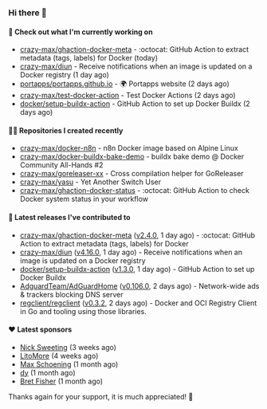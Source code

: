 ### Hi there 👋

#### 👷 Check out what I'm currently working on

- [crazy-max/ghaction-docker-meta](https://github.com/crazy-max/ghaction-docker-meta) - :octocat: GitHub Action to extract metadata (tags, labels) for Docker (today)
- [crazy-max/diun](https://github.com/crazy-max/diun) - Receive notifications when an image is updated on a Docker registry (1 day ago)
- [portapps/portapps.github.io](https://github.com/portapps/portapps.github.io) - 🌍 Portapps website (2 days ago)
- [crazy-max/test-docker-action](https://github.com/crazy-max/test-docker-action) - Test Docker Actions (2 days ago)
- [docker/setup-buildx-action](https://github.com/docker/setup-buildx-action) - GitHub Action to set up Docker Buildx (2 days ago)

#### 👨‍💻 Repositories I created recently

- [crazy-max/docker-n8n](https://github.com/crazy-max/docker-n8n) - n8n Docker image based on Alpine Linux
- [crazy-max/docker-buildx-bake-demo](https://github.com/crazy-max/docker-buildx-bake-demo) - buildx bake demo @ Docker Community All-Hands #2
- [crazy-max/goreleaser-xx](https://github.com/crazy-max/goreleaser-xx) - Cross compilation helper for GoReleaser
- [crazy-max/yasu](https://github.com/crazy-max/yasu) - Yet Another Switch User
- [crazy-max/ghaction-docker-status](https://github.com/crazy-max/ghaction-docker-status) - :octocat: GitHub Action to check Docker system status in your workflow

#### 🚀 Latest releases I've contributed to

- [crazy-max/ghaction-docker-meta](https://github.com/crazy-max/ghaction-docker-meta) ([v2.4.0](https://github.com/crazy-max/ghaction-docker-meta/releases/tag/v2.4.0), 1 day ago) - :octocat: GitHub Action to extract metadata (tags, labels) for Docker
- [crazy-max/diun](https://github.com/crazy-max/diun) ([v4.16.0](https://github.com/crazy-max/diun/releases/tag/v4.16.0), 1 day ago) - Receive notifications when an image is updated on a Docker registry
- [docker/setup-buildx-action](https://github.com/docker/setup-buildx-action) ([v1.3.0](https://github.com/docker/setup-buildx-action/releases/tag/v1.3.0), 1 day ago) - GitHub Action to set up Docker Buildx
- [AdguardTeam/AdGuardHome](https://github.com/AdguardTeam/AdGuardHome) ([v0.106.0](https://github.com/AdguardTeam/AdGuardHome/releases/tag/v0.106.0), 2 days ago) - Network-wide ads &amp; trackers blocking DNS server
- [regclient/regclient](https://github.com/regclient/regclient) ([v0.3.2](https://github.com/regclient/regclient/releases/tag/v0.3.2), 2 days ago) - Docker and OCI Registry Client in Go and tooling using those libraries.

#### ❤️ Latest sponsors
- [Nick Sweeting](https://github.com/pirate) (3 weeks ago)
- [LitoMore](https://github.com/LitoMore) (4 weeks ago)
- [Max Schoening](https://github.com/max) (1 month ago)
- [dy](https://github.com/dyipon) (1 month ago)
- [Bret Fisher](https://github.com/BretFisher) (1 month ago)

Thanks again for your support, it is much appreciated! 🙏

